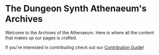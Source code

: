 # The Dungeon Synth Athenaeum's Archives

Welcome to the Archives of the Athenaeum. Here is where all the content that makes up our pages is crafted.

If you're interested in contributing check out our <a href="https://github.com/The-Dungeon-Synth-Athenaeum/Archives/wiki">Contribution Guide</a>!
